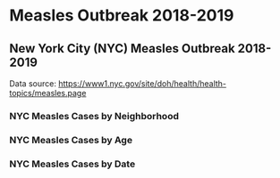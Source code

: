 # Measles Outbreak 2018-2019

## New York City (NYC) Measles Outbreak 2018-2019

Data source: https://www1.nyc.gov/site/doh/health/health-topics/measles.page

### NYC Measles Cases by Neighborhood

### NYC Measles Cases by Age

### NYC Measles Cases by Date
